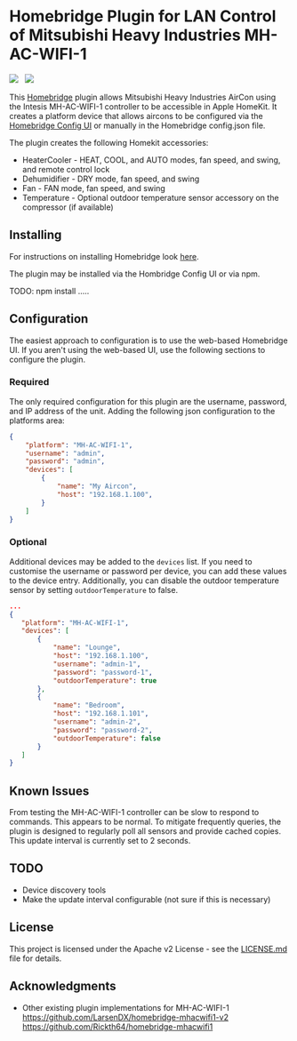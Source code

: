 # Homebridge Plugin for LAN Control of Mitsubishi Heavy Industries MH-AC-WIFI-1

<img src="https://img.shields.io/badge/node-%3E%3D10.17-brightgreen"> &nbsp;
<img src="https://img.shields.io/badge/homebridge-%3E%3D1.3.0-brightgreen"> &nbsp;

This [Homebridge](https://github.com/nfarina/homebridge) plugin allows Mitsubishi Heavy Industries AirCon using the Intesis MH-AC-WIFI-1 controller to be accessible in Apple HomeKit.  It creates a platform device that allows aircons to be configured via the [Homebridge Config UI](https://github.com/oznu/homebridge-config-ui-x) or manually in the Homebridge config.json file.

The plugin creates the following Homekit accessories:
* HeaterCooler - HEAT, COOL, and AUTO modes, fan speed, and swing, and remote control lock
* Dehumidifier - DRY mode, fan speed, and swing
* Fan - FAN mode, fan speed, and swing
* Temperature - Optional outdoor temperature sensor accessory on the compressor (if available)

## Installing

For instructions on installing Homebridge look [here](https://github.com/homebridge/homebridge/wiki).

The plugin may be installed via the Hombridge Config UI or via npm.

TODO: npm install .....


## Configuration

The easiest approach to configuration is to use the web-based Homebridge UI.  If you aren't using the web-based UI, use the following sections to configure the plugin.

### Required

The only required configuration for this plugin are the username, password, and IP address of the unit.  Adding the following json configuration to the platforms area:

```json
{
    "platform": "MH-AC-WIFI-1",
    "username": "admin",
    "password": "admin",
    "devices": [
        {
            "name": "My Aircon",
            "host": "192.168.1.100",
        }
    ]
}
```

### Optional

Additional devices may be added to the `devices` list.  If you need to customise the username or password per device, you can add these values to the device entry.  Additionally, you can disable the outdoor temperature sensor by setting `outdoorTemperature` to false.

```json
...
{
   "platform": "MH-AC-WIFI-1",
   "devices": [
       {
           "name": "Lounge",
           "host": "192.168.1.100",
           "username": "admin-1",
           "password": "password-1",
           "outdoorTemperature": true
       },
       {
           "name": "Bedroom",
           "host": "192.168.1.101",
           "username": "admin-2",
           "password": "password-2",
           "outdoorTemperature": false
       }
   ]
}
```

## Known Issues

From testing the MH-AC-WIFI-1 controller can be slow to respond to commands.  This appears to be normal.  To mitigate frequently queries, the plugin is designed to regularly poll all sensors and provide cached copies.  This update interval is currently set to 2 seconds.

## TODO
* Device discovery tools
* Make the update interval configurable (not sure if this is necessary)


## License

This project is licensed under the Apache v2 License - see the [LICENSE.md](LICENSE.md) file for details.

## Acknowledgments

* Other existing plugin implementations for MH-AC-WIFI-1
    https://github.com/LarsenDX/homebridge-mhacwifi1-v2
    https://github.com/Rickth64/homebridge-mhacwifi1
